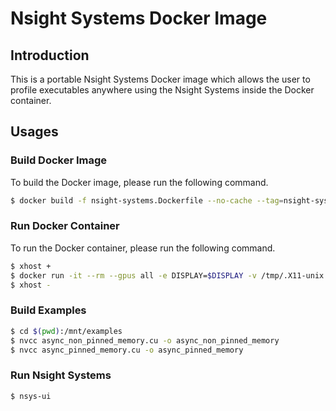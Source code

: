 # Nsight Systems Docker Image

## Introduction

This is a portable Nsight Systems Docker image which allows the user to profile executables anywhere using the Nsight Systems inside the Docker container.

## Usages

### Build Docker Image

To build the Docker image, please run the following command.

```bash
$ docker build -f nsight-systems.Dockerfile --no-cache --tag=nsight-systems:11.4 .
```

### Run Docker Container

To run the Docker container, please run the following command.

```bash
$ xhost +
$ docker run -it --rm --gpus all -e DISPLAY=$DISPLAY -v /tmp/.X11-unix:/tmp/.X11-unix --cap-add=SYS_ADMIN --security-opt seccomp=unconfined -v $(pwd):/mnt --network=host nsight-systems:11.4
$ xhost -
```

### Build Examples

```bash
$ cd $(pwd):/mnt/examples
$ nvcc async_non_pinned_memory.cu -o async_non_pinned_memory
$ nvcc async_pinned_memory.cu -o async_pinned_memory
```

### Run Nsight Systems

```bash
$ nsys-ui
```
